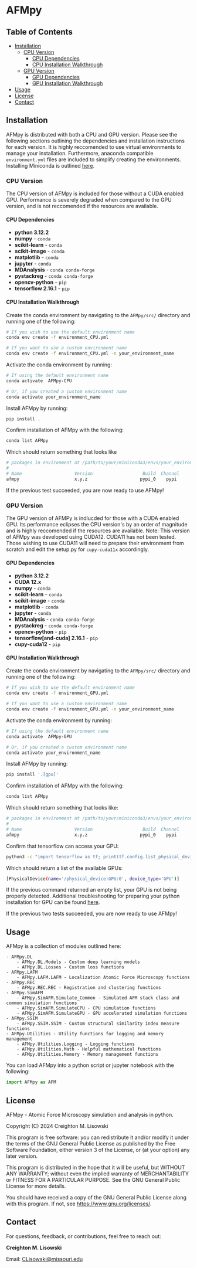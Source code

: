 # AFMpy

## Table of Contents
- [Installation](#installation)
    - [CPU Version](#cpu-version)
        - [CPU Dependencies](#cpu-dependencies)
        - [CPU Installation Walkthrough](#cpu-installation-walkthrough)
    - [GPU Version](#GPU-version)
        - [GPU Dependencies](#gpu-dependencies)
        - [GPU Installation Walkthrough](#gpu-installation-walkthrough)
- [Usage](#usage)
- [License](#license)
- [Contact](#contact)


## Installation
AFMpy is distributed with both a CPU and GPU version. Please see the following sections outlining the dependencies and installation instructions for each version. It is highly reccomended to use virtual environments to manage your installation. Furthermore, anaconda compatible ```environment.yml``` files are included to simplify creating the environments. Installing Miniconda is outlined [here](https://docs.anaconda.com/miniconda/install/).

### CPU Version
The CPU version of AFMpy is included for those without a CUDA enabled GPU. Performance is severely degraded when compared to the GPU version, and is not reccomended if the resources are available.

#### CPU Dependencies
- **python 3.12.2**
- **numpy** - ```conda```
- **scikit-learn** - ```conda```
- **scikit-image** - ```conda```
- **matplotlib** - ```conda```
- **jupyter** - ```conda```
- **MDAnalysis** - ```conda conda-forge```
- **pystackreg** - ```conda conda-forge```
- **opencv-python** - ```pip```
- **tensorflow 2.16.1** - ```pip```

#### CPU Installation Walkthrough
Create the conda environment by navigating to the `AFMpy/src/` directory and running one of the following:

```bash
# If you wish to use the default environment name
conda env create -f environment_CPU.yml

# If you want to use a custom environment name
conda env create -f environment_CPU.yml -n your_environment_name
```

Activate the conda environment by running:

```bash
# If using the default environment name
conda activate  AFMpy-CPU

# Or, if you created a custom environment name
conda activate your_environment_name
```

Install AFMpy by running:
```bash
pip install .
```

Confirm installation of AFMpy with the following:
```bash
conda list AFMpy
```

Which should return something that looks like
```bash
# packages in environment at /path/to/your/miniconda3/envs/your_environment_name:
#
# Name                    Version                   Build  Channel
afmpy                     x.y.z                    pypi_0    pypi
```

If the previous test succeeded, you are now ready to use AFMpy!

### GPU Version
The GPU version of AFMPy is indlucded for those with a CUDA enabled GPU. Its performance eclipses the CPU version's by an order of magnitude and is highly reccomended if the resources are available.
Note: This version of AFMpy was developed using CUDA12. CUDA11 has not been tested. Those wishing to use CUDA11 will need to prepare their environment from scratch and edit the setup.py for `cupy-cuda11x` accordingly.

#### GPU Dependencies
- **python 3.12.2**
- **CUDA 12.x**
- **numpy** - ```conda```
- **scikit-learn** - ```conda```
- **scikit-image** - ```conda```
- **matplotlib** - ```conda```
- **jupyter** - ```conda```
- **MDAnalysis** - ```conda conda-forge```
- **pystackreg** - ```conda conda-forge```
- **opencv-python** - ```pip```
- **tensorflow[and-cuda] 2.16.1** - ```pip```
- **cupy-cuda12** - ```pip```

#### GPU Installation Walkthrough
Create the conda environment by navigating to the `AFMpy/src/` directory and running one of the following:
```bash
# If you wish to use the default environment name
conda env create -f environment_GPU.yml

# If you want to use a custom environment name
conda env create -f environment_GPU.yml -n your_environment_name
```

Activate the conda environment by running:
```bash
# If using the default environment name
conda activate  AFMpy-GPU

# Or, if you created a custom environment name
conda activate your_environment_name
```

Install AFMpy by running:
```bash
pip install '.[gpu]'
```

Confirm installation of AFMpy with the following:
```bash
conda list AFMpy
```

Which should return something that looks like:
```bash
# packages in environment at /path/to/your/miniconda3/envs/your_environment_name:
#
# Name                    Version                   Build  Channel
afmpy                     x.y.z                    pypi_0    pypi
```

Confirm that tensorflow can access your GPU:
```bash
python3 -c "import tensorflow as tf; print(tf.config.list_physical_devices('GPU'))"
```

Which should return a list of the available GPUs:
```bash
[PhysicalDevice(name='/physical_device:GPU:0', device_type='GPU')]
```

If the previous command returned an empty list, your GPU is not being properly detected. Additional troubleshooting for preparing your python installation for GPU can be found [here](https://www.tensorflow.org/install/pip).

If the previous two tests succeeded, you are now ready to use AFMpy!

## Usage
AFMpy is a collection of modules outlined here:

```project
- AFMpy.DL
    - AFMpy.DL.Models - Custom deep learning models
    - AFMpy.DL.Losses - Custom loss functions
- AFMpy.LAFM
    - AFMpy.LAFM.LAFM - Localization Atomic Force Microscopy functions
- AFMpy.REC
    - AFMpy.REC.REC - Registration and clustering functions
- AFMpy.SimAFM
    - AFMpy.SimAFM.Simulate_Common - Simulated AFM stack class and common simulation functions
    - AFMpy.SimAFM.SimulateCPU - CPU simulation functions
    - AFMpy.SimAFM.SimulateGPU - GPU accelerated simulation functions
- AFMpy.SSIM
    - AFMpy.SSIM.SSIM - Custom structural similarity index measure functions
- AFMpy.Utilities - Utility functions for logging and memory management
    - AFMpy.Utilities.Logging - Logging functions
    - AFMpy.Utilities.Math - Helpful mathematical functions
    - AFMpy.Utilities.Memory - Memory management functions
```
You can load AFMpy into a python script or jupyter notebook with the following:
```python
import AFMpy as AFM
```

## License
AFMpy - Atomic Force Microscopy simulation and analysis in python.

Copyright (C) 2024  Creighton M. Lisowski

This program is free software: you can redistribute it and/or modify it under the terms of the GNU General Public License as published by the Free Software Foundation, either version 3 of the License, or (at your option) any later version.

This program is distributed in the hope that it will be useful, but WITHOUT ANY WARRANTY; without even the implied warranty of MERCHANTABILITY or FITNESS FOR A PARTICULAR PURPOSE.  See the GNU General Public License for more details.

You should have received a copy of the GNU General Public License along with this program.  If not, see <https://www.gnu.org/licenses/>.

## Contact
For questions, feedback, or contributions, feel free to reach out:

**Creighton M. Lisowski**

Email: CLisowski@missouri.edu